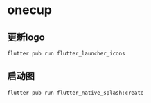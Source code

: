# onecup

## 更新logo

```shell
flutter pub run flutter_launcher_icons
```

## 启动图

```shell
flutter pub run flutter_native_splash:create
```